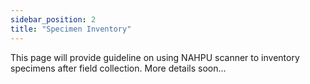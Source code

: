 ```yaml
---
sidebar_position: 2
title: "Specimen Inventory"
---
```


This page will provide guideline on using NAHPU scanner to inventory specimens after field collection. More details soon...
